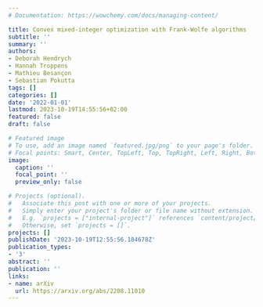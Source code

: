 ```yaml
---
# Documentation: https://wowchemy.com/docs/managing-content/

title: Convex mixed-integer optimization with Frank-Wolfe algorithms
subtitle: ''
summary: ''
authors:
- Deborah Hendrych
- Hannah Troppens
- Mathieu Besançon
- Sebastian Pokutta
tags: []
categories: []
date: '2022-01-01'
lastmod: 2023-10-19T14:55:56+02:00
featured: false
draft: false

# Featured image
# To use, add an image named `featured.jpg/png` to your page's folder.
# Focal points: Smart, Center, TopLeft, Top, TopRight, Left, Right, BottomLeft, Bottom, BottomRight.
image:
  caption: ''
  focal_point: ''
  preview_only: false

# Projects (optional).
#   Associate this post with one or more of your projects.
#   Simply enter your project's folder or file name without extension.
#   E.g. `projects = ["internal-project"]` references `content/project/deep-learning/index.md`.
#   Otherwise, set `projects = []`.
projects: []
publishDate: '2023-10-19T12:55:56.184678Z'
publication_types:
- '3'
abstract: ''
publication: ''
links:
- name: arXiv
  url: https://arxiv.org/abs/2208.11010
---
```

